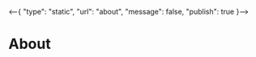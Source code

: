 <--{
    "type": "static",
    "url": "about",
    "message": false,
    "publish": true
}-->

# About
